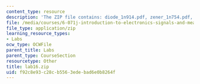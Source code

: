 ```yaml
---
content_type: resource
description: 'The ZIP file contains: diode_1n914.pdf, zener_1n754.pdf, and ZenerRegulator.vi.'
file: /media/courses/6-071j-introduction-to-electronics-signals-and-measurement-spring-2006/f92c8e93c28cb5563edebad6e0b8264f_lab16.zip
file_type: application/zip
learning_resource_types:
- Labs
ocw_type: OCWFile
parent_title: Labs
parent_type: CourseSection
resourcetype: Other
title: lab16.zip
uid: f92c8e93-c28c-b556-3ede-bad6e0b8264f
---
```

